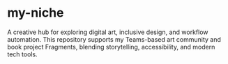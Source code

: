 # my-niche
A creative hub for exploring digital art, inclusive design, and workflow automation. This repository supports my Teams-based art community and book project Fragments, blending storytelling, accessibility, and modern tech tools.
